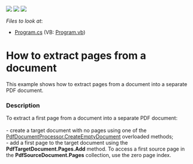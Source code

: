 <!-- default badges list -->
![](https://img.shields.io/endpoint?url=https://codecentral.devexpress.com/api/v1/VersionRange/128595517/17.1.3%2B)
[![](https://img.shields.io/badge/Open_in_DevExpress_Support_Center-FF7200?style=flat-square&logo=DevExpress&logoColor=white)](https://supportcenter.devexpress.com/ticket/details/T374804)
[![](https://img.shields.io/badge/📖_How_to_use_DevExpress_Examples-e9f6fc?style=flat-square)](https://docs.devexpress.com/GeneralInformation/403183)
<!-- default badges end -->
<!-- default file list -->
*Files to look at*:

* [Program.cs](./CS/ExtractFirstPage/Program.cs) (VB: [Program.vb](./VB/ExtractFirstPage/Program.vb))
<!-- default file list end -->
# How to extract pages from a document


This example shows how to extract pages from a document into a separate PDF document.


<h3>Description</h3>

To extract&nbsp;a first page from a document into a separate PDF document:<br><br>- create a target document with no pages using&nbsp;one of the<a href="https://documentation.devexpress.com/#DocumentServer/DevExpressPdfPdfDocumentProcessor_CreateEmptyDocumenttopic"> PdfDocumentProcessor.CreateEmptyDocument</a> overloaded methods; <br>- add a first page to the target document using the<strong> PdfTargetDocument.Pages.Add</strong> method. To access a first source page in the <strong>PdfSourceDocument.Pages</strong> collection, use the zero page index.

<br/>


